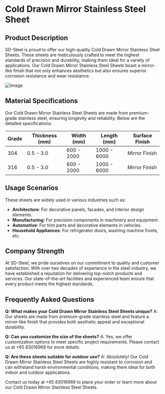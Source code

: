 # Cold Drawn Mirror Stainless Steel Sheet

## Product Description

SD-Steel is proud to offer our high-quality Cold Drawn Mirror Stainless Steel Sheets. These sheets are meticulously crafted to meet the highest standards of precision and durability, making them ideal for a variety of applications. Our Cold Drawn Mirror Stainless Steel Sheets boast a mirror-like finish that not only enhances aesthetics but also ensures superior corrosion resistance and wear resistance.

![Image](https://github.com/user-attachments/assets/2567258e-e124-4816-932d-1809bd27ef0b)

## Material Specifications

Our Cold Drawn Mirror Stainless Steel Sheets are made from premium-grade stainless steel, ensuring longevity and reliability. Below are the detailed specifications:

| Grade | Thickness (mm) | Width (mm) | Length (mm) | Surface Finish |
|-------|----------------|------------|-------------|----------------|
| 304   | 0.5 - 3.0      | 600 - 2000 | 1000 - 6000 | Mirror Finish  |
| 316   | 0.5 - 3.0      | 600 - 2000 | 1000 - 6000 | Mirror Finish  |

## Usage Scenarios

These sheets are widely used in various industries such as:
- **Architecture**: For decorative panels, facades, and interior design elements.
- **Manufacturing**: For precision components in machinery and equipment.
- **Automotive**: For trim parts and decorative elements in vehicles.
- **Household Appliances**: For refrigerator doors, washing machine fronts, etc.

## Company Strength

At SD-Steel, we pride ourselves on our commitment to quality and customer satisfaction. With over two decades of experience in the steel industry, we have established a reputation for delivering top-notch products and services. Our state-of-the-art facilities and experienced team ensure that every product meets the highest standards.

## Frequently Asked Questions

**Q: What makes your Cold Drawn Mirror Stainless Steel Sheets unique?**
A: Our sheets are made from premium-grade stainless steel and feature a mirror-like finish that provides both aesthetic appeal and exceptional durability.

**Q: Can you customize the size of the sheets?**
A: Yes, we offer customization options to meet specific project requirements. Please contact us at +65 83016969 for more details.

**Q: Are these sheets suitable for outdoor use?**
A: Absolutely! Our Cold Drawn Mirror Stainless Steel Sheets are highly resistant to corrosion and can withstand harsh environmental conditions, making them ideal for both indoor and outdoor applications.

Contact us today at +65 83016969 to place your order or learn more about our Cold Drawn Mirror Stainless Steel Sheets.
